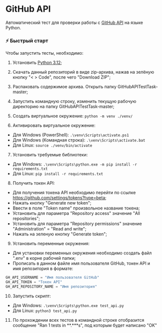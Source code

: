 # GitHub API

Автоматический тест для проверки работы с [GitHub API](https://docs.github.com/en/rest) на языке Python.

### ⚡ Быстрый старт

Чтобы запустить тесты, необходимо:

1. Установить [Python 3.12](https://www.python.org/downloads/);
2. Скачать данный репозиторий в виде zip-архива, нажав на зелёную кнопку "< > Code", после чего "Download ZIP";
3. Распаковать содержимое архива. Открыть папку GitHubAPITestTask-master;
4. Запустить командную строку, изменить текущую рабочую директорию на папку GitHubAPITestTask-master;
5. Создать виртуальное окружение: `python -m venv ./venv/`

6. Активировать виртуальное окружение:

- Для Windows (PowerShell): `.\venv\Scripts\activate.ps1`
- Для Windows (Командная строка): `.\venv\Scripts\activate.bat`
- Для Linux: `source ./venv/bin/activate`

7. Установить требуемые библиотеки:

- Для Windows: `.\venv\Scripts\python.exe -m pip install -r requirements.txt`
- Для Linux: `pip install -r requirements.txt`

8. Получить токен API:

- Для получения токена API необходимо перейти по ссылке https://github.com/settings/tokens?type=beta;
- Нажать кнопку "Generate new token";
- Ввести в поле "Token name" произвольное название токена;
- Установить для параметра "Repository access" значение "All repositories";
- Установить для параметра "Repository permissions" значение "Administration" = "Read and write";
- Нажать на зеленую кнопку "Generate token";

9. Установить переменные окружения:

- Для установки переменных окружения необходимо создать файл ".env" в корне рабочей папки;
- Прописать в данном файле имя пользователя GitHub, токен API и имя репозитория в формате:

```python
GH_API_USERNAME = "Имя пользователя GitHub"
GH_API_TOKEN = "Токен API"
GH_API_REPOSITORY_NAME = "Имя репозитория"
```

10. Запустить скрипт:

- Для Windows: `.\venv\Scripts\python.exe test_api.py`
- Для Linux: `python3 test_api.py`

11. По прохождении всех тестов в командной строке отобразится сообщение "Ran 1 tests in **.***s", под которым будет написано "OK"